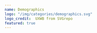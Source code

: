 ```yaml
---
name: Demographics
logo: "/img/categories/demographics.svg"
logo_credit:  UXWB from SVGrepo
featured: true
---
```

